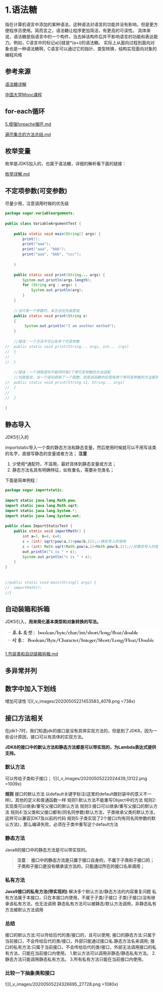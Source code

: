 # 1.语法糖



指在计算机语言中添加的某种语法，这种语法对语言的功能并没有影响，但是更方便程序员使用。简而言之，语法糖让程序更加简洁，有更高的可读性。
具体来说，语法糖是指语言中的一个构件，当去掉该构件后并不影响语言的功能和表达能力。例如，C语言中的标记a[i]就是*(a+i)的语法糖。
 实际上从面向过程到面向对象也是一种语法糖啊，C语言可以通过它的指针、类型转换，结构实现面向对象的编程风格

## 参考来源

[语法糖详解](https://blog.csdn.net/w372426096/article/details/80507783?utm_medium=distribute.pc_relevant.none-task-blog-BlogCommendFromBaidu-1&depth_1-utm_source=distribute.pc_relevant.none-task-blog-BlogCommendFromBaidu-1)


[中国大学Mooc课程](https://www.icourse163.org/learn/ECNU-1206500807?tid=1206823217#/learn/content?type=detail&id=1212066173&cid=1215235097&replay=true)


## for-each循环

[5.增强foreache循环.md](file:///F:/VnoteJava/1.Java基础/集合全解/5.增强foreache循环.md)

[遍历集合的方法总结.md](file:///F:/VnoteJava/1.Java基础/集合全解/遍历集合的方法总结.md)


## 枚举变量
枚举是JDK5加入的，也属于语法糖，详细的解析看下面的链接：

[枚举详解.md](file:///F:/VnoteJava/1.Java基础/枚举/枚举详解.md)


## 不定项参数(可变参数)

尽量少用，注意调用时候的优先级

```java
package sugar.variablearguments;

public class VariableArgumentTest {

	public static void main(String[] args) {
		print();
		print("aaa");
		print("aaa", "bbb");
		print("aaa", "bbb", "ccc");

	}
	
	public static void print(String... args) {
        System.out.println(args.length);
        for (String arg : args) {
            System.out.println(arg);
        }
    }
	
	//当只有一个参数时，本方法优先级更高
	public static void print(String s)
	{
		 System.out.println("I am another method");
	}
	
	//错误：一个方法不可以有多个可变参数
//	public static void print(String... args, int... irgs) 
//	{
//        
//  }
	
	//错误：一个调用语句不能同时有2个带可变参数的方法适配
	//也就是说，当一个语句调用了一个函数，但是该函数的实现有两个带可变参数的方法都满足，会报错。
//	public static void print(String s1, String... args)
//	{
//		
//	}

}

```

 
## 静态导入
JDK5引入的

importstatic导入一个类的静态方法和静态变量，然后使用时候就可以不用写该类的名字，直接写静态的变量或者方法；
**注意**
1. 少使用*通配符，不滥用，最好具体到静态变量或方法；
2. 静态方法名具有明确特征，如有重名，需要补充类名；


下面是简单例程：

```java
package sugar.importstatic;

import static java.lang.Math.pow;
import static java.lang.Math.sqrt;
import static java.lang.System.*;
import static java.lang.System.out;

public class ImportStaticTest {
	public static void importMath()	{
		int a=3, b=4, c=0;
		c = (int) sqrt(pow(a,2)+pow(b,2));//静态导入的使用
		c = (int) Math.sqrt(Math.pow(a,2)+Math.pow(b,2));//非静态导入的使用
		out.println("c is " + c);
		System.out.println("c is " + c);		
	}
}


//public static void main(String[] args) {
//	importMath();
//}
```


## 自动装箱和拆箱
JDK5引入，**用来简化基本类型和对象转换的写法。**

![](_v_images/20200430200556097_26267.png)

[1.包装类和自动装箱拆箱.md](file:///F:/VnoteJava/1.Java基础/常用类/1.包装类.md)


## 多异常并列

## 数字中加入下划线

增加可读性
![](_v_images/20200505221453583_4078.png =738x)





## 接口方法相关
在jdk1-7时，我们知道jdk的接口是没有具体实现方法的，但是到了JDK8，因为一些设计原因，接口可以有具体的实现方法。

**JDK8的接口中的默认方法和静态方法都是可以带实现的，为Lambda表达式提供支持。**

### 默认方法

可以传给子类和子接口；
![](_v_images/20200505222024439_13122.png =1009x)


**规则**
接口的默认方法
以default关键字标注(这里的default跟封装中的意义不一样)，其他的定义和普通函数一样
规则1:默认方法不能重写Object中的方法
规则2:实现类可以继承/重写父接口的默认方法
规则3:接口可以继承/重写父接口的默认方法
规则4:当父类和父接口都有(同名同参数)默认方法，子类继承父类的默认方法，这样可以兼容]DK7及以前的代码
规则5:子类实现了2个接口(均有同名同参数的默认方法)，那么编译失败，必须在子类中重写这个default方法


### 静态方法

Java8的接口中的静态方法是可以带实现的。
>**注意**：
**接口中的静态方法是只属于接口自身的，不属于子类和子接口的；
子类和子接口是没有继承该方法的，只能通过所在的接口名来调用；**

### 私有方法

**Java9接口的私有方法(带实现的)**
解决多个默认方法/静态方法的内容重复问题
私有方法属于本接口，只在本接口内使用，不属于子类/子接口
子类(子接口)没有继承该私有方法，也无法调用
静态私有方法可以被静态/默认方法调用，非静态私有方法被默认方法调用





### 总结
接口的默认方法:可以传给后代的类/接口的，且可以使用;
接口的静态方法:只属于当前接口，不会传给后代的类/接口，外部只能通过接口名.静态方法名来调用;
接口的私有方法:只属于当前接口，不会传给后代的类/接口，外部无法调用接口的私有方法，只能在当前接口内使用。
1.默认方法可以调用非静态/静态私有方法。
2.静态方法只能调用静态私有方法。
3.所有私有方法只能在当前接口内使用。

### 比较一下抽象类和接口

![](_v_images/20200505224326695_27728.png =1080x)



















